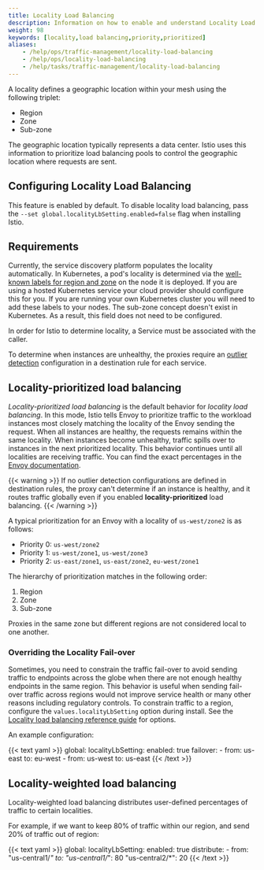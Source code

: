 ```yaml
---
title: Locality Load Balancing
description: Information on how to enable and understand Locality Load Balancing.
weight: 98
keywords: [locality,load balancing,priority,prioritized]
aliases:
    - /help/ops/traffic-management/locality-load-balancing
    - /help/ops/locality-load-balancing
    - /help/tasks/traffic-management/locality-load-balancing
---
```


A locality defines a geographic location within your mesh using the following triplet:

- Region
- Zone
- Sub-zone

The geographic location typically represents a data center. Istio uses
this information to prioritize load balancing pools to control
the geographic location where requests are sent.

## Configuring Locality Load Balancing

This feature is enabled by default. To disable locality load balancing,
pass the `--set global.localityLbSetting.enabled=false` flag when installing Istio.

## Requirements

Currently, the service discovery platform populates the locality automatically.
In Kubernetes, a pod's locality is determined via the [well-known labels for region and zone](https://kubernetes.io/docs/reference/kubernetes-api/labels-annotations-taints/#failure-domain-beta-kubernetes-io-region)
on the node it is deployed. If you are using a hosted Kubernetes service your cloud provider
should configure this for you. If you are running your own Kubernetes cluster you will need
to add these labels to your nodes. The sub-zone concept doesn't exist in Kubernetes.
As a result, this field does not need to be configured.

In order for Istio to determine locality, a Service must be associated with the caller.

To determine when instances are unhealthy, the proxies require an [outlier detection](/docs/reference/config/networking/destination-rule/#OutlierDetection)
configuration in a destination rule for each service.

## Locality-prioritized load balancing

_Locality-prioritized load balancing_ is the default behavior for _locality load balancing_.
In this mode, Istio tells Envoy to prioritize traffic to the workload instances most closely matching
the locality of the Envoy sending the request. When all instances are healthy, the requests
remains within the same locality. When instances become unhealthy, traffic spills over to
instances in the next prioritized locality. This behavior continues until all localities are
receiving traffic. You can find the exact percentages in the [Envoy documentation](https://www.envoyproxy.io/docs/envoy/latest/intro/arch_overview/upstream/load_balancing/priority).

  {{< warning >}}
  If no outlier detection configurations are defined in destination rules, the proxy can't determine if an instance is healthy, and it
  routes traffic globally even if you enabled **locality-prioritized** load balancing.
  {{< /warning >}}

A typical prioritization for an Envoy with a locality of `us-west/zone2` is as follows:

- Priority 0: `us-west/zone2`
- Priority 1: `us-west/zone1`, `us-west/zone3`
- Priority 2: `us-east/zone1`, `us-east/zone2`, `eu-west/zone1`

The hierarchy of prioritization matches in the following order:

1. Region
1. Zone
1. Sub-zone

Proxies in the same zone but different regions are not considered local to one another.

### Overriding the Locality Fail-over

Sometimes, you need to constrain the traffic fail-over to avoid sending traffic to
endpoints across the globe when there are not enough healthy endpoints in the
same region. This behavior is useful when sending fail-over traffic across regions
would not improve service health or many other reasons including regulatory controls.
To constrain traffic to a region, configure the `values.localityLbSetting` option during install. See the
[Locality load balancing reference guide](/docs/reference/config/istio.mesh.v1alpha1/#LocalityLoadBalancerSetting)
for options.

An example configuration:

{{< text yaml >}}
global:
  localityLbSetting:
    enabled: true
    failover:
    - from: us-east
      to: eu-west
    - from: us-west
      to: us-east
{{< /text >}}

## Locality-weighted load balancing

Locality-weighted load balancing distributes user-defined percentages of traffic to certain localities.

For example, if we want to keep 80% of traffic within our region, and send 20% of traffic out of region:

{{< text yaml >}}
global:
  localityLbSetting:
    enabled: true
    distribute:
    - from: "us-central1/*"
      to:
        "us-central1/*": 80
        "us-central2/*": 20
{{< /text >}}
